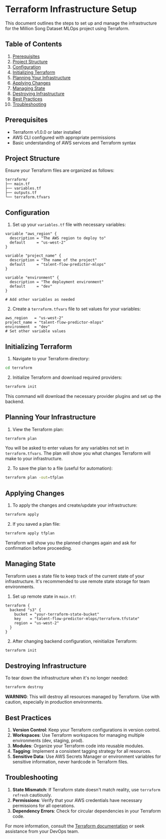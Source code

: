 # Terraform Infrastructure Setup

This document outlines the steps to set up and manage the infrastructure for the Million Song Dataset MLOps project using Terraform.

## Table of Contents
1. [Prerequisites](#prerequisites)
2. [Project Structure](#project-structure)
3. [Configuration](#configuration)
4. [Initializing Terraform](#initializing-terraform)
5. [Planning Your Infrastructure](#planning-your-infrastructure)
6. [Applying Changes](#applying-changes)
7. [Managing State](#managing-state)
8. [Destroying Infrastructure](#destroying-infrastructure)
9. [Best Practices](#best-practices)
10. [Troubleshooting](#troubleshooting)

## Prerequisites

- Terraform v1.0.0 or later installed
- AWS CLI configured with appropriate permissions
- Basic understanding of AWS services and Terraform syntax

## Project Structure

Ensure your Terraform files are organized as follows:

```
terraform/
├── main.tf
├── variables.tf
├── outputs.tf
└── terraform.tfvars
```

## Configuration

1. Set up your `variables.tf` file with necessary variables:

```hcl
variable "aws_region" {
  description = "The AWS region to deploy to"
  default     = "us-west-2"
}

variable "project_name" {
  description = "The name of the project"
  default     = "talent-flow-predictor-mlops"
}

variable "environment" {
  description = "The deployment environment"
  default     = "dev"
}

# Add other variables as needed
```

2. Create a `terraform.tfvars` file to set values for your variables:

```hcl
aws_region   = "us-west-2"
project_name = "talent-flow-predictor-mlops"
environment  = "dev"
# Set other variable values
```

## Initializing Terraform

1. Navigate to your Terraform directory:

```bash
cd terraform
```

2. Initialize Terraform and download required providers:

```bash
terraform init
```

This command will download the necessary provider plugins and set up the backend.

## Planning Your Infrastructure

1. View the Terraform plan:

```bash
terraform plan
```

You will be asked to enter values for any variables not set in `terraform.tfvars`. The plan will show you what changes Terraform will make to your infrastructure.

2. To save the plan to a file (useful for automation):

```bash
terraform plan -out=tfplan
```

## Applying Changes

1. To apply the changes and create/update your infrastructure:

```bash
terraform apply
```

2. If you saved a plan file:

```bash
terraform apply tfplan
```

Terraform will show you the planned changes again and ask for confirmation before proceeding.

## Managing State

Terraform uses a state file to keep track of the current state of your infrastructure. It's recommended to use remote state storage for team environments.

1. Set up remote state in `main.tf`:

```hcl
terraform {
  backend "s3" {
    bucket = "your-terraform-state-bucket"
    key    = "talent-flow-predictor-mlops/terraform.tfstate"
    region = "us-west-2"
  }
}
```

2. After changing backend configuration, reinitialize Terraform:

```bash
terraform init
```

## Destroying Infrastructure

To tear down the infrastructure when it's no longer needed:

```bash
terraform destroy
```

**WARNING**: This will destroy all resources managed by Terraform. Use with caution, especially in production environments.

## Best Practices

1. **Version Control**: Keep your Terraform configurations in version control.
2. **Workspaces**: Use Terraform workspaces for managing multiple environments (dev, staging, prod).
3. **Modules**: Organize your Terraform code into reusable modules.
4. **Tagging**: Implement a consistent tagging strategy for all resources.
5. **Sensitive Data**: Use AWS Secrets Manager or environment variables for sensitive information, never hardcode in Terraform files.

## Troubleshooting

1. **State Mismatch**: If Terraform state doesn't match reality, use `terraform refresh` cautiously.
2. **Permissions**: Verify that your AWS credentials have necessary permissions for all operations.
3. **Dependency Errors**: Check for circular dependencies in your Terraform code.

For more information, consult the [Terraform documentation](https://www.terraform.io/docs/index.html) or seek assistance from your DevOps team.
